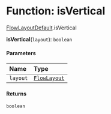 # Function: isVertical

[FlowLayoutDefault](/auto-docs/editor/modules/FlowLayoutDefault.md).isVertical

**isVertical**(`layout`): `boolean`

#### Parameters

| Name | Type |
| :------ | :------ |
| `layout` | [`FlowLayout`](/auto-docs/editor/variables/FlowLayout-1.md) |

#### Returns

`boolean`
